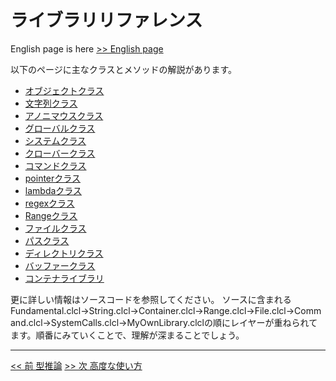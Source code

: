 # ライブラリリファレンス

English page is here [>> English page](libraries-en)

以下のページに主なクラスとメソッドの解説があります。

* [オブジェクトクラス](object)
* [文字列クラス](string)
* [アノニマウスクラス](anonymous)
* [グローバルクラス](global)
* [システムクラス](system)
* [クローバークラス](clover)
* [コマンドクラス](command)
* [pointerクラス](pointer)
* [lambdaクラス](lambda)
* [regexクラス](regex)
* [Rangeクラス](Range)
* [ファイルクラス](file)
* [パスクラス](path)
* [ディレクトリクラス](directory)
* [バッファークラス](buffer)
* [コンテナライブラリ](collection)

更に詳しい情報はソースコードを参照してください。
ソースに含まれるFundamental.clcl→String.clcl→Container.clcl→Range.clcl→File.clcl→Command.clcl→SystemCalls.clcl→MyOwnLibrary.clclの順にレイヤーが重ねられてます。順番にみていくことで、理解が深まることでしょう。

----

[<< 前 型推論](typing) [>> 次 高度な使い方](usage2)
